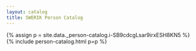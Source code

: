 ```yaml
---
layout: catalog
title: SWERIK Person Catalog
---
```

{% assign p = site.data._person-catalog.i-SB9cdcgLsar9irxESH8KN5 %}
{% include person-catalog.html p=p %}


